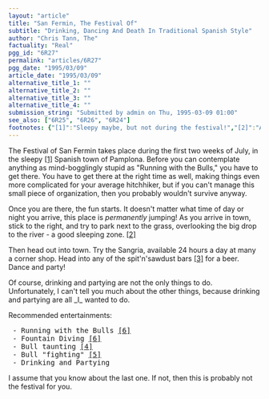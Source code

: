 ```yaml
---
layout: "article"
title: "San Fermin, The Festival Of"
subtitle: "Drinking, Dancing And Death In Traditional Spanish Style"
author: "Chris Tann, The"
factuality: "Real"
pgg_id: "6R27"
permalink: "articles/6R27"
pgg_date: "1995/03/09"
article_date: "1995/03/09"
alternative_title_1: ""
alternative_title_2: ""
alternative_title_3: ""
alternative_title_4: ""
submission_string: "Submitted by admin on Thu, 1995-03-09 01:00"
see_also: ["6R25", "6R26", "6R24"]
footnotes: {"[1]":"Sleepy maybe, but not during the festival!","[2]":"A word of warning - don't sleep next to any trees. The trees in Pamplona are used as 24 hour toilets, and a sleeping body won't prevent their usage.","[3]":"These bars spend 50 weeks of the year as cellars and garages, and only two weeks as bars.","[4]":"This consists of teams of three people, who try to get close enough to the bull to slip a rubber ring over one horn.\nIt is very entertaining, and the only blood spilled is that of any competitor unfortunate enough to get caught.","[5]":"Or more accurately, bull taunting, then torturing, then killing. Only recommended for those who enjoy the smell of blood.","[6]":"See separate cross references."}
---
```

<div>
<p>The Festival of San Fermin takes place during the first two weeks of July, in the sleepy <a href="#footnotes.1" class="footnote-link">[1]</a> Spanish town of Pamplona. Before you can contemplate anything as mind-bogglingly stupid as "Running with the Bulls," you have to get there. You have to get there at the right time as well, making things even more complicated for your average hitchhiker, but if you can't manage this small piece of organization, then you probably wouldn't survive anyway.</p>
<p>Once you are there, the fun starts. It doesn't matter what time of day or night you arrive, this place is <em>permanently</em> jumping! As you arrive in town, stick to the right, and try to park next to the grass, overlooking the big drop to the river - a good sleeping zone. <a href="#footnotes.2" class="footnote-link">[2]</a></p>
<p>Then head out into town. Try the Sangria, available 24 hours a day at many a corner shop. Head into any of the spit'n'sawdust bars <a href="#footnotes.3" class="footnote-link">[3]</a> for a beer. Dance and party!</p>
<p>Of course, drinking and partying are not the only things to do. Unfortunately, I can't tell you much about the other things, because drinking and partying are all _I_ wanted to do.</p>
<p>Recommended entertainments:</p>
<pre>
 - Running with the Bulls <a href="#footnotes.6" class="footnote-link">[6]</a>
 - Fountain Diving <a href="#footnotes.6" class="footnote-link">[6]</a>
 - Bull taunting <a href="#footnotes.4" class="footnote-link">[4]</a>
 - Bull "fighting" <a href="#footnotes.5" class="footnote-link">[5]</a>
 - Drinking and Partying
</pre>
<p>I assume that you know about the last one. If not, then this is probably not the festival for you.</p>
</div>
